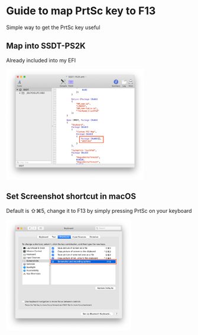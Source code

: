 # Guide to map PrtSc key to F13

Simple way to get the PrtSc key useful 

## Map into SSDT-PS2K

Already included into my EFI

<img src="/images/Screenshot 2020-03-30 at 15.32.36.png" height="300">

## Set Screenshot shortcut in macOS

Default is ⇧⌘5, change it to F13 by simply pressing PrtSc on your keyboard

<img src="/images/Screenshot 2020-03-30 at 15.30.00.png" height="300">
